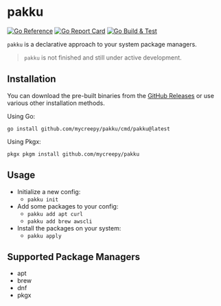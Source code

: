 # pakku

[![Go Reference](https://pkg.go.dev/badge/github.com/mycreepy/pakku.svg)](https://pkg.go.dev/github.com/mycreepy/pakku)
[![Go Report Card](https://goreportcard.com/badge/github.com/mycreepy/pakku?style=flat-square)](https://goreportcard.com/report/github.com/mycreepy/pakku)
[![Go Build & Test](https://github.com/mycrEEpy/pakku/actions/workflows/build.yml/badge.svg)](https://github.com/mycrEEpy/pakku/actions/workflows/build.yml)

`pakku` is a declarative approach to your system package managers.

> `pakku` is not finished and still under active development.

## Installation

You can download the pre-built binaries from the [GitHub Releases](https://github.com/mycrEEpy/pakku/releases) or use various other installation methods.

Using Go:

```shell
go install github.com/mycreepy/pakku/cmd/pakku@latest
```

Using Pkgx:

```shell
pkgx pkgm install github.com/mycreepy/pakku
```

## Usage

* Initialize a new config:
  * `pakku init`
* Add some packages to your config:
  * `pakku add apt curl`
  * `pakku add brew awscli`
* Install the packages on your system:
  * `pakku apply`

## Supported Package Managers

* apt
* brew
* dnf
* pkgx
